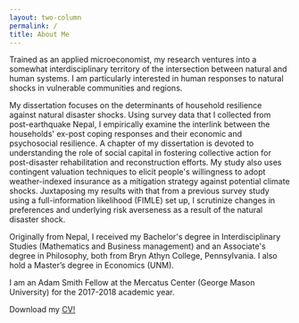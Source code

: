 ```yaml
---
layout: two-column
permalink: /
title: About Me
---
```


Trained as an applied microeconomist, my research ventures into a somewhat interdisciplinary territory of the intersection between natural and human systems. I am particularly interested in human responses to natural shocks in vulnerable communities and regions.

My dissertation focuses on the determinants of household resilience against natural disaster shocks. Using survey data that I collected from post-earthquake Nepal, I empirically examine the interlink between the households' ex-post coping responses and their economic and psychosocial resilience. A chapter of my dissertation is devoted to understanding the role of social capital in fostering collective action for post-disaster rehabilitation and reconstruction efforts. My study also uses contingent valuation techniques to elicit people's willingness to adopt weather-indexed insurance as a mitigation strategy against potential climate shocks. Juxtaposing my results with that from a previous survey study using a full-information likelihood (FIMLE) set up, I scrutinize changes in preferences and underlying risk averseness as a result of the natural disaster shock.

Originally from Nepal, I received my Bachelor's degree in Interdisciplinary Studies (Mathematics and Business management) and an Associate's degree in Philosophy, both from Bryn Athyn College, Pennsylvania. I also hold a Master’s degree in Economics (UNM).

I am an Adam Smith Fellow at the Mercatus Center (George Mason University) for the 2017-2018 academic year.

Download my <a class="mark" href="/files/CV_22Jan18.pdf">CV!</a>
